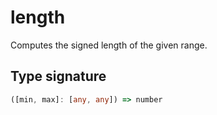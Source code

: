 # length

Computes the signed length of the given range.

## Type signature

<!-- prettier-ignore-start -->
```typescript
([min, max]: [any, any]) => number
```
<!-- prettier-ignore-end -->
